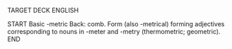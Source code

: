TARGET DECK
ENGLISH

START
Basic
-metric
Back: comb. Form (also -metrical) forming adjectives corresponding to nouns in -meter and -metry (thermometric; geometric).
END

